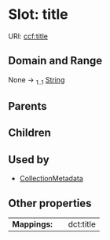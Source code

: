 
# Slot: title




URI: [ccf:title](http://purl.org/ccf/title)


## Domain and Range

None &#8594;  <sub>1..1</sub> [String](types/String.md)

## Parents


## Children


## Used by

 * [CollectionMetadata](CollectionMetadata.md)

## Other properties

|  |  |  |
| --- | --- | --- |
| **Mappings:** | | dct:title |

